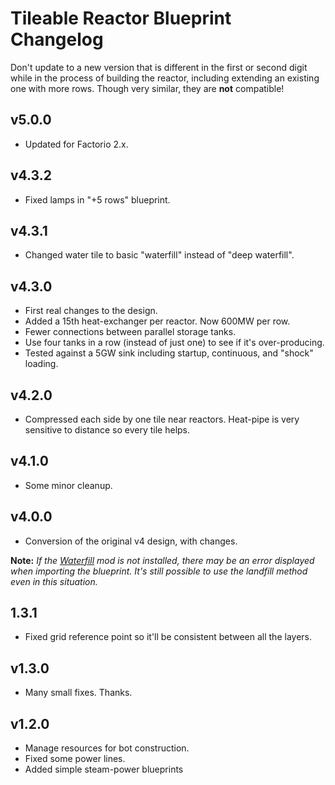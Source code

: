 # Tileable Reactor Blueprint Changelog

Don't update to a new version that is different in the first or second digit while in the process of building the reactor, including extending an existing one with more rows. Though very similar, they are **not** compatible!

## v5.0.0

- Updated for Factorio 2.x.

## v4.3.2

- Fixed lamps in "+5 rows" blueprint.

## v4.3.1

- Changed water tile to basic "waterfill" instead of "deep waterfill".

## v4.3.0

- First real changes to the design.
- Added a 15th heat-exchanger per reactor. Now 600MW per row.
- Fewer connections between parallel storage tanks.
- Use four tanks in a row (instead of just one) to see if it's over-producing.
- Tested against a 5GW sink including startup, continuous, and "shock" loading.

## v4.2.0

- Compressed each side by one tile near reactors. Heat-pipe is very sensitive to distance so every tile helps.

## v4.1.0

- Some minor cleanup.

## v4.0.0

- Conversion of the original v4 design, with changes.

**Note:** _If the [Waterfill](https://mods.factorio.com/mod/Noxys_Waterfill) mod is not installed, there may be an error displayed when importing the blueprint. It's still possible to use the landfill method even in this situation._

## 1.3.1

- Fixed grid reference point so it'll be consistent between all the layers.

## v1.3.0

- Many small fixes. Thanks.

## v1.2.0

- Manage resources for bot construction.
- Fixed some power lines.
- Added simple steam-power blueprints
